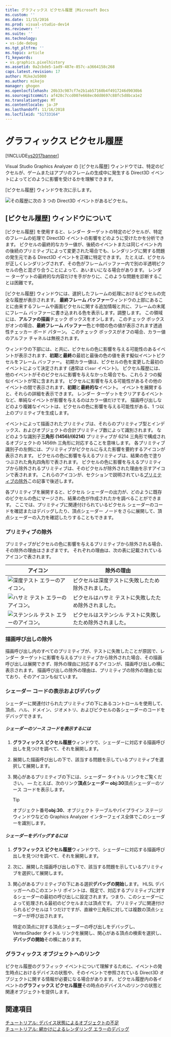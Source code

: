 ```yaml
---
title: グラフィックス ピクセル履歴 |Microsoft Docs
ms.custom: ''
ms.date: 11/15/2016
ms.prod: visual-studio-dev14
ms.reviewer: ''
ms.suite: ''
ms.technology:
- vs-ide-debug
ms.tgt_pltfrm: ''
ms.topic: article
f1_keywords:
- vs.graphics.pixelhistory
ms.assetid: 0a2cbde5-1ad9-487e-857c-a3664158c268
caps.latest.revision: 17
author: MikeJo5000
ms.author: mikejo
manager: ghogen
ms.openlocfilehash: 20b33c987cf7e2b1ab57160b4f4917246d9030b6
ms.sourcegitcommit: af428c7ccd007e668ec0dd8697c88fc5d8bca1e2
ms.translationtype: MT
ms.contentlocale: ja-JP
ms.lasthandoff: 11/16/2018
ms.locfileid: "51733164"
---
```

# <a name="graphics-pixel-history"></a>グラフィックス ピクセル履歴
[!INCLUDE[vs2017banner](../includes/vs2017banner.md)]

Visual Studio Graphics Analyzer の [ピクセル履歴] ウィンドウでは、特定のピクセルが、ゲームまたはアプリのフレームの生成中に発生する Direct3D イベントによってどのように影響を受けるかを理解できます。  
  
 [ピクセル履歴] ウィンドウを次に示します。  
  
 ![その履歴に次の 3 つの Direct3D イベントがあるピクセル。](../debugger/media/gfx-diag-demo-pixel-history-orientation.png "gfx_diag_demo_pixel_history_orientation")  
  
## <a name="understanding-the-pixel-history-window"></a>[ピクセル履歴] ウィンドウについて  
 [ピクセル履歴] を使用すると、レンダー ターゲットの特定のピクセルが、特定のフレームの処理で Direct3D イベントの影響をどのように受けたかを分析できます。 ピクセルの最終的なカラー値が、後続のイベントまたは同じイベント内の後続のプリミティブによって変更された場合でも、レンダリングに関する問題の発生元である Direct3D イベントを正確に特定できます。 たとえば、ピクセルが正しくレンダリングされず、その色がフレームバッファー内で別の半透明ピクセルの色と混ざり合うことによって、あいまいになる場合があります。 レンダー ターゲットの最終的な内容だけを手がかりに、このような問題を診断することは困難です。  
  
 [ピクセル履歴] ウィンドウには、選択したフレームの処理におけるピクセルの完全な履歴が表示されます。 **最終フレーム バッファー**ウィンドウの上部にあることに由来するフレームや画面ピクセルに関する追加情報と共に、フレームの末尾にフレーム バッファーに書き込まれる色を表示します。調整します。 この領域には、**アルファの描画**チェック ボックスをオンします。 このチェック ボックスがオンの場合、**最終フレーム バッファー**色と中間の色の値が表示されます透過性チェッカー ボード パターン。 このチェック ボックスがオフの場合、カラー値のアルファ チャネルは無視されます。  
  
 ウィンドウの下部には、と共に、ピクセルの色に影響を与える可能性のあるイベントが表示されます、**初期**と**最終**の最初と最後の色の値を表す擬似イベントピクセルをフレーム バッファー。 初期カラー値は、ピクセルの色を変更した最初のイベントによって決定されます (通常は `Clear` イベント)。 ピクセル履歴には、他のイベントがそのピクセルに影響を与えなかった場合でも、これら 2 つの擬似イベントが常に含まれます。 ピクセルに影響を与える可能性があるその他のイベントの間で表示されます、**初期**と**最終的な**イベント。 イベントを展開すると、それらの詳細を表示できます。 レンダー ターゲットをクリアするイベントなど、単純なイベントが影響を与えるのはカラー値だけです。 描画呼び出しなどのより複雑なイベントは、ピクセルの色に影響を与える可能性がある、1 つ以上のプリミティブを生成します。  
  
 イベントによって描画されたプリミティブは、それらのプリミティブ型とインデックス、およびオブジェクトの合計プリミティブ数によって識別されます。 などのような識別子**三角形 (1456)/(6214)** プリミティブが 6214 三角形で構成されるオブジェクトの 1456th 三角形に対応することを意味します。 各プリミティブ識別子の左側には、プリミティブがピクセルに与えた影響を要約するアイコンが表示されます。 ピクセルの色に影響を与えるプリミティブは、結果の色で塗りつぶされた角丸四角形で表されます。 ピクセルの色に影響を与えるプリミティブから除外されるプリミティブは、そのピクセルが除外された理由を示すアイコンで表されます。 これらのアイコンが、セクションで説明されている[プリミティブの除外](../debugger/graphics-pixel-history.md#exclusion)この記事で後述します。  
  
 各プリミティブを展開すると、ピクセル シェーダーの出力が、どのように既存のピクセルの色にマージされ、結果の色が作成されたかを調べることができます。 ここでは、プリミティブに関連付けられているピクセル シェーダーのコードを確認またはデバッグしたり、頂点シェーダー ノードをさらに展開して、頂点シェーダーの入力を確認したりすることもできます。  
  
###  <a name="exclusion"></a> プリミティブの除外  
 プリミティブがピクセルの色に影響を与えるプリミティブから除外される場合、その除外の理由はさまざまです。 それぞれの理由は、次の表に記載されているアイコンで表されます。  
  
|アイコン|除外の理由|  
|----------|--------------------------|  
|![深度テスト エラーのアイコン。](../debugger/media/vsg-hist-icon-failed-depth.png "vsg_hist_icon_failed_depth")|ピクセルは深度テストに失敗したため除外されました。|  
|![ハサミ テスト エラーのアイコン。](../debugger/media/vsg-hist-icon-failed-scissor.png "vsg_hist_icon_failed_scissor")|ピクセルはハサミ テストに失敗したため除外されました。|  
|![ステンシル テスト エラーのアイコン。](../debugger/media/vsg-hist-icon-failed-stencil.png "vsg_hist_icon_failed_stencil")|ピクセルはステンシル テストに失敗したため除外されました。|  
  
### <a name="draw-call-exclusion"></a>描画呼び出しの除外  
 描画呼び出し内のすべてのプリミティブが、テストに失敗したことが原因で、レンダー ターゲットに影響を与えるプリミティブから除外された場合、その描画呼び出しは展開できず、除外の理由に対応するアイコンが、描画呼び出しの横に表示されます。 描画呼び出しの除外の理由は、プリミティブの除外の理由と似ており、そのアイコンも似ています。  
  
### <a name="viewing-and-debugging-shader-code"></a>シェーダー コードの表示およびデバッグ  
 シェーダーに関連付けられたプリミティブの下にあるコントロールを使用して、頂点、ハル、ドメイン、ジオメトリ、およびピクセルの各シェーダーのコードをデバッグできます。  
  
##### <a name="to-view-a-shaders-source-code"></a>シェーダーのソース コードを表示するには  
  
1.  **グラフィックス ピクセル履歴**ウィンドウで、シェーダーに対応する描画呼び出しを見つけを調べて、それを展開します。  
  
2.  展開した描画呼び出しの下で、該当する問題を示しているプリミティブを選択して展開します。  
  
3.  関心があるプリミティブの下には、シェーダー タイトル リンクをご覧ください。 — たとえば、次のリンク**頂点シェーダー obj:30**頂点シェーダーのソース コードを表示します。  
  
    > [!TIP]
    >  オブジェクト番号**obj:30**、オブジェクト テーブルやパイプライン ステージ ウィンドウなどの Graphics Analyzer インターフェイス全体でこのシェーダーを識別します。  
  
##### <a name="to-debug-a-shader"></a>シェーダーをデバッグするには  
  
1.  **グラフィックス ピクセル履歴**ウィンドウで、シェーダーに対応する描画呼び出しを見つけを調べて、それを展開します。  
  
2.  次に、展開した描画呼び出しの下で、該当する問題を示しているプリミティブを選択して展開します。  
  
3.  関心があるプリミティブの下にある選択**デバッグの開始**します。 HLSL デバッガーへのこのエントリ ポイントは、既定で、対応するプリミティブに対するシェーダーの最初の呼び出しに設定されます。つまり、このシェーダーによって処理される最初のピクセルまたは頂点です。 プリミティブに関連付けられるピクセルは 1 つだけですが、直線や三角形に対しては複数の頂点シェーダーが呼び出されます。  
  
     特定の頂点に対する頂点シェーダーの呼び出しをデバッグし、VertexShader タイトル リンクを展開し、関心がある頂点の検索を選択し、**デバッグの開始**その横にあります。  
  
### <a name="links-to-graphics-objects"></a>グラフィックス オブジェクトへのリンク  
 ピクセル履歴のグラフィック イベントについて理解するために、イベントの発生時点におけるデバイスの状態や、そのイベントで参照されている Direct3D オブジェクトに関する情報が必要になる場合があります。 ピクセル履歴内の各イベントの**グラフィックス ピクセル履歴**その時点のデバイスへのリンクの状態と関連オブジェクトを提供します。  
  
## <a name="see-also"></a>関連項目  
 [チュートリアル: デバイス状態によるオブジェクトの不足](../debugger/walkthrough-missing-objects-due-to-device-state.md)   
 [チュートリアル: 網かけによるレンダリング エラーのデバッグ](../debugger/walkthrough-debugging-rendering-errors-due-to-shading.md)




